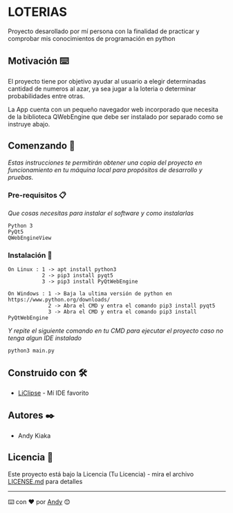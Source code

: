 # LOTERIAS

Proyecto desarollado por mí persona con la finalidad de practicar y comprobar mis conocimientos de programación en python

## Motivación ⌨️

El proyecto tiene por objetivo ayudar al usuario a elegir determinadas cantidad de numeros al azar, ya sea jugar a la loteria o determinar probabilidades entre otras.

La App cuenta con un pequeño navegador web incorporado que necesita de la biblioteca QWebEngine que debe ser instalado por separado como se instruye abajo.

## Comenzando 🚀

_Estas instrucciones te permitirán obtener una copia del proyecto en funcionamiento en tu máquina local para propósitos de desarrollo y pruebas._

### Pre-requisitos 📋

_Que cosas necesitas para instalar el software y como instalarlas_

```
Python 3 
PyQt5
QWebEngineView
```

### Instalación 🔧

```
On Linux : 1 -> apt install python3
           2 -> pip3 install pyqt5
           3 -> pip3 install PyQtWebEngine
           
On Windows : 1 -> Baja la ultima versión de python en https://www.python.org/downloads/
             2 -> Abra el CMD y entra el comando pip3 install pyqt5
             3 -> Abra el CMD y entra el comando pip3 install PyQtWebEngine
```

_Y repite el siguiente comando en tu CMD para ejecutar el proyecto caso no tenga algun IDE instalado_

```
python3 main.py
```

## Construido con 🛠️

* [LiClipse](https://www.liclipse.com/) - Mí IDE favorito

## Autores ✒️

* Andy Kiaka

## Licencia 📄

Este proyecto está bajo la Licencia (Tu Licencia) - mira el archivo [LICENSE.md](LICENSE.md) para detalles

---
⌨️ con ❤️ por [Andy](https://github.com/detona115) 😊
